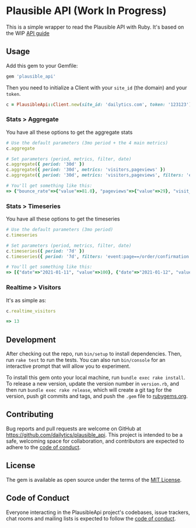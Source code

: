 # Plausible API (Work In Progress)
This is a simple wrapper to read the Plausible API with Ruby.
It's based on the WIP [API guide](https://plausible.io/docs/stats-api)

## Usage
Add this gem to your Gemfile:
```rb
gem 'plausible_api'
```
Then you need to initialize a Client with your `site_id` (the domain) and your `token`.
```rb
c = PlausibleApi::Client.new(site_id: 'dailytics.com', token: '123123')
```

### Stats > Aggregate

You have all these options to get the aggregate stats
```rb
# Use the default parameters (3mo period + the 4 main metrics)
c.aggregate

# Set parameters (period, metrics, filter, date)
c.aggregate({ period: '30d' })
c.aggregate({ period: '30d', metrics: 'visitors,pageviews' })
c.aggregate({ period: '30d', metrics: 'visitors,pageviews', filters: 'event:page==/order/confirmation' })

# You'll get something like this:
=> {"bounce_rate"=>{"value"=>81.0}, "pageviews"=>{"value"=>29}, "visit_duration"=>{"value"=>247.0}, "visitors"=>{"value"=>14}}
```

### Stats > Timeseries

You have all these options to get the timeseries
```rb
# Use the default parameters (3mo period)
c.timeseries

# Set parameters (period, metrics, filter, date)
c.timeseries({ period: '7d' })
c.timeseries({ period: '7d', filters: 'event:page==/order/confirmation', date: '2020/02/10' })

# You'll get something like this:
=> [{"date"=>"2021-01-11", "value"=>100}, {"date"=>"2021-01-12", "value"=>120}, {"date"=>"2021-01-13", "value"=>80}...]
```

### Realtime > Visitors

It's as simple as:
```rb
c.realtime_visitors

=> 13
```


## Development

After checking out the repo, run `bin/setup` to install dependencies. Then, run `rake test` to run the tests. You can also run `bin/console` for an interactive prompt that will allow you to experiment.

To install this gem onto your local machine, run `bundle exec rake install`. To release a new version, update the version number in `version.rb`, and then run `bundle exec rake release`, which will create a git tag for the version, push git commits and tags, and push the `.gem` file to [rubygems.org](https://rubygems.org).

## Contributing

Bug reports and pull requests are welcome on GitHub at https://github.com/dailytics/plausible_api. This project is intended to be a safe, welcoming space for collaboration, and contributors are expected to adhere to the [code of conduct](https://github.com/dailytics/plausible_api/blob/main/CODE_OF_CONDUCT.md).


## License

The gem is available as open source under the terms of the [MIT License](https://opensource.org/licenses/MIT).

## Code of Conduct

Everyone interacting in the PlausibleApi project's codebases, issue trackers, chat rooms and mailing lists is expected to follow the [code of conduct](https://github.com/dailytics/plausible_api/blob/main/CODE_OF_CONDUCT.md).
